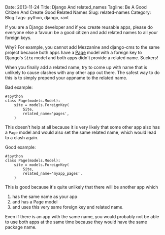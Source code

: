 Date: 2013-11-24
Title: Django And related_names
Tagline: Be A Good Citizen And Create Good Related Names
Slug: related-names
Category: Blog
Tags: python, django, rant

If you are a Django developer and if you create reusable apps, please
do everyone else a favour: be a good citizen and add related names to
all your foreign keys.

Why? For example, you cannot add Mezzanine and django-cms to the same project
because both apps have a [Page](https://github.com/divio/django-cms/blob/c1a4e632cabe44e82d35f10ec55e06b75fc6460e/cms/models/pagemodel.py#L70) 
model with a foreign key to Django's ``Site`` model and both apps didn't
provide a related name. Suckers!

When you finally add a related name, try to come up with name that is unlikely
to cause clashes with any other app out there. The safest way to do this is to
simply prepend your appname to the related name.

Bad example:

    #!python
    class Page(models.Model):
        site = models.ForeignKey(
            Site,
            related_name='pages',
        )

This doesn't help at all because it is very likely that some other app also
has a `Page` model and would also set the same related name, which would lead
to a clash again.

Good example:

    #!python
    class Page(models.Model):
        site = models.ForeignKey(
            Site,
            related_name='myapp_pages',
        )

This is good because it's quite unlikely that there will be another app which

1. has the same name as your app 
2. and has a Page model 
3. and uses this very same foreign key and related name. 

Even if there is an app with the same name, you would probably not be able to
use both apps at the same time because they would have the same package name.
